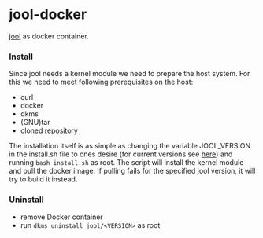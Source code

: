 # jool-docker
[jool](https://www.jool.mx/en/index.html) as docker container.

### Install

Since jool needs a kernel module we need to prepare the host system. For this we need to meet following prerequisites on the host:
- curl
- docker
- dkms
- (GNU)tar
- cloned [repository](https://github.com/Jasper-Ben/jool-docker)

The installation itself is as simple as changing the variable JOOL_VERSION in the install.sh file to ones desire (for current versions see [here](https://www.jool.mx/en/download.html)) and running `bash install.sh` as root. The script will install the kernel module and pull the docker image. If pulling fails for the specified jool version, it will try to build it instead.

### Uninstall

- remove Docker container
- run `dkms uninstall jool/<VERSION>` as root

